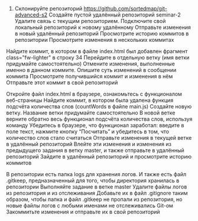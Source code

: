 1) Склонируйте репозиторий https://github.com/sortedmap/git-advanced-s2
Создайте пустой удалённый репозиторий seminar-2
Удалите связь с текущим репозиторием.
Подключите свой локальный репозиторий к новому удалённому
Отправьте изменения в новый удалённый репозиторий
Просмотрите историю коммитов в репозитории 
Просмотрите изменения в нескольких коммитах

Найдите коммит, в котором в файле index.html был добавлен фрагмент class="fw-lighter" в строку 34 
Перейдите в отдельную ветку (имя ветки придумайте самостоятельно)
Отмените изменения, выполненные именно в данном коммите. 
Опишите суть изменений в сообщении коммита 
Просмотрите получившийся коммит и изменения в нём
Отправьте этот коммит в свой репозиторий

Откройте файл index.html в браузере, ознакомьтесь с функционалом веб-страницы
Найдите коммит, в котором была удалена функция подсчёта количества слов (countWords в файле main.js)
Создайте новую ветку. Название ветки придумайте самостоятельно
В новой ветке верните обратно весь функционал подсчёта количества слов, используя команду
Убедитесь в браузере, что функционал заработал: введите в поле текст, нажмите кнопку “Посчитать” и убедитесь в том, что количество слов стало считаться
Отправьте изменения в текущей ветке в удалённый репозиторий
Влейте эти изменения и изменения из предыдущего задания в ветку master, и также отправьте в удалённый репозиторий
Зайдите в удалённый репозиторий и просмотрите историю коммитов

В репозитории есть папка logs для хранения логов. И также есть файл .gitkeep, предназначенный для того, чтобы директория хранилась в репозитории
Выполняйте задание в ветке master
Удалите файлы логов из репозитория и из отслеживания
Добавьте их в файл .gitignore таким образом, чтобы папка и файл .gitkeep не пропали из репозитория, но новые файлы логов с любыми именами не отслеживались Git-ом
Закоммитьте изменения и отправьте их в свой репозиторий

